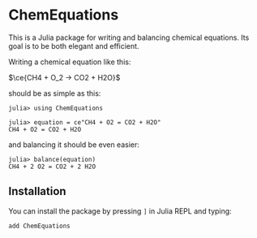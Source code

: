 # ChemEquations

This is a Julia package for writing and balancing chemical equations.
Its goal is to be both elegant and efficient.

Writing a chemical equation like this:

$\ce{CH4 + O_2 -> CO2 + H2O}$

should be as simple as this:
```jldoctest label_1
julia> using ChemEquations

julia> equation = ce"CH4 + O2 = CO2 + H2O"
CH4 + O2 = CO2 + H2O
```

and balancing it should be even easier:
```jldoctest label_1
julia> balance(equation)
CH4 + 2 O2 = CO2 + 2 H2O
```

## Installation

You can install the package by pressing `]` in Julia REPL and typing:

```
add ChemEquations
```